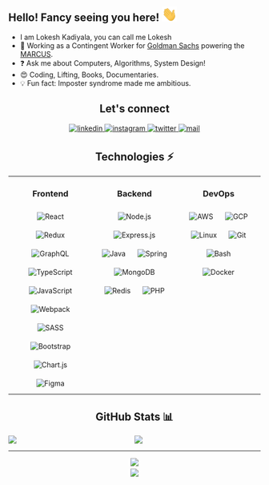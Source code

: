 ## Hello! Fancy seeing you here! <img src="./wave.gif" width="30px">

- I am Lokesh Kadiyala, you can call me Lokesh
- :briefcase: Working as a Contingent Worker for [Goldman Sachs](https://www.goldmansachs.com/index.html) powering the [MARCUS](https://www.marcus.co.uk/uk/en).
- :question: Ask me about Computers, Algorithms, System Design!
- :heart_eyes: Coding, Lifting, Books, Documentaries.
- :bulb: Fun fact: Imposter syndrome made me ambitious.

<div align="center">

## Let's connect
<a href="https://www.linkedin.com/in/lokesh-kadiyala-23b761159/" target="_blank">
<img src=https://img.shields.io/badge/linkedin-%231E77B5.svg?&style=for-the-badge&logo=linkedin&logoColor=white alt=linkedin style="margin-bottom: 5px;" />
</a>

<a href="https://www.instagram.com" target="_blank">
<img src=https://img.shields.io/badge/-instagram-%23000.svg?&style=for-the-badge&logo=instagram&logoColor=white alt=instagram style="margin-bottom: 5px;" />
</a>

<a href="https://twitter.com/kadiyala_lokesh" target="_blank">
<img src=https://img.shields.io/badge/-twitter-%2300acee.svg?&style=for-the-badge&logo=twitter&logoColor=white alt=twitter style="margin-bottom: 5px;" />
</a>

<a href="mailto:lokad315@gmail.com" target="_blank">
<img src=https://img.shields.io/badge/Gmail-%23c14438.svg?&style=for-the-badge&logo=Gmail&logoColor=white alt=mail style="margin-bottom: 5px;" />
</a>

## Technologies :zap:
<table><tr>

<td valign="top" width="33%">

<div align="center">

### Frontend
<img style="margin: 10px" src="https://profilinator.rishav.dev/skills-assets/react-original-wordmark.svg" alt="React" height="50" />
<img style="margin: 10px" src="https://profilinator.rishav.dev/skills-assets/redux-original.svg" alt="Redux" height="50" />
<img style="margin: 10px" src="https://profilinator.rishav.dev/skills-assets/graphql.png" alt="GraphQL" height="50" />
<img style="margin: 10px" src="https://profilinator.rishav.dev/skills-assets/typescript-original.svg" alt="TypeScript" height="50" />
<img style="margin: 10px" src="https://profilinator.rishav.dev/skills-assets/javascript-original.svg" alt="JavaScript" height="50" />
<img style="margin: 10px" src="https://profilinator.rishav.dev/skills-assets/webpack-original.svg" alt="Webpack" height="50" />
<img style="margin: 10px" src="https://profilinator.rishav.dev/skills-assets/sass-original.svg" alt="SASS" height="50" />
<img style="margin: 10px" src="https://profilinator.rishav.dev/skills-assets/bootstrap-plain.svg" alt="Bootstrap" height="50" />
<img style="margin: 10px" src="https://profilinator.rishav.dev/skills-assets/logo-title.svg" alt="Chart.js" height="50" />
<img style="margin: 10px" src="https://profilinator.rishav.dev/skills-assets/figma-icon.svg" alt="Figma" height="50" />

</div>
</td>

<td valign="top" width="33%">

<div align="center">

### Backend
<img style="margin: 10px" src="https://profilinator.rishav.dev/skills-assets/nodejs-original-wordmark.svg" alt="Node.js" height="50" />
<img style="margin: 10px" src="https://profilinator.rishav.dev/skills-assets/express-original-wordmark.svg" alt="Express.js" height="50" />
<img style="margin: 10px" src="https://profilinator.rishav.dev/skills-assets/java-original-wordmark.svg" alt="Java" height="50" />
<img style="margin: 10px" src="https://profilinator.rishav.dev/skills-assets/springio-icon.svg" alt="Spring" height="50" />
<img style="margin: 10px" src="https://profilinator.rishav.dev/skills-assets/mongodb-original-wordmark.svg" alt="MongoDB" height="50" />
<img style="margin: 10px" src="https://profilinator.rishav.dev/skills-assets/redis-original-wordmark.svg" alt="Redis" height="50" />
<img style="margin: 10px" src="https://profilinator.rishav.dev/skills-assets/php-original.svg" alt="PHP" height="50" />

</div>
</td>

<td valign="top" width="33%">

<div align="center">

### DevOps
<img style="margin: 10px" src="https://profilinator.rishav.dev/skills-assets/amazonwebservices-original-wordmark.svg" alt="AWS" height="50" />
<img style="margin: 10px" src="https://profilinator.rishav.dev/skills-assets/google_cloud-icon.svg" alt="GCP" height="50" />
<img style="margin: 10px" src="https://profilinator.rishav.dev/skills-assets/linux-original.svg" alt="Linux" height="50" />
<img style="margin: 10px" src="https://profilinator.rishav.dev/skills-assets/git-scm-icon.svg" alt="Git" height="50" />
<img style="margin: 10px" src="https://profilinator.rishav.dev/skills-assets/gnu_bash-icon.svg" alt="Bash" height="50" />
<img style="margin: 10px" src="https://profilinator.rishav.dev/skills-assets/docker-original-wordmark.svg" alt="Docker" height="50" />

</div>
</td>

</tr></table>

## GitHub Stats :bar_chart:
<div style="display: flex">
<img src="https://github-readme-stats.vercel.app/api?username=lokesh-kadiyala98&show_icons=true&count_private=true&hide_border=true&include_all_commits=true&theme=radical" style="width: 50%;" />

<img src="https://github-readme-stats.vercel.app/api/top-langs/?username=lokesh-kadiyala98&hide=TeX&layout=compact&theme=radical" style="width: 50%" />
</div>

---

<img src="https://spotify-github-profile.vercel.app/api/view?uid=bfpa30bhhw0n5783pcefqkmq8&cover_image=true" />

<br />

<img src="https://visitor-badge.laobi.icu/badge?page_id=lokesh-kadiyala98.lokesh-kadiyala98" align="center" />

</div>